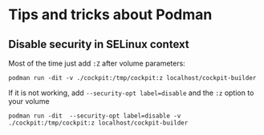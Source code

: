 # Tips and tricks about Podman

## Disable security in SELinux context

Most of the time just add `:Z` after volume parameters:

    podman run -dit -v ./cockpit:/tmp/cockpit:z localhost/cockpit-builder

If it is not working, add `--security-opt label=disable` and the `:z` option to your volume

    podman run -dit  --security-opt label=disable -v ./cockpit:/tmp/cockpit:z localhost/cockpit-builder

